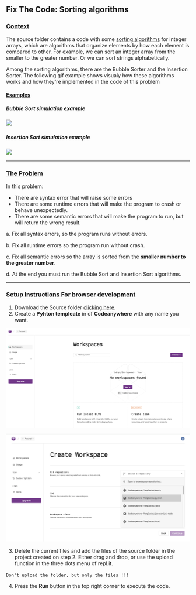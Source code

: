 ## Fix The Code: Sorting algorithms

### <u>Context</u>

The source folder contains a code with some [sorting algorithms](https://en.wikipedia.org/wiki/Sorting_algorithm) for integer arrays, which are algorithms that organize elements by how each element is compared to other. For example, we can sort an integer array from the smaller to the greater number. Or we can sort strings alphabetically.

Among the sorting algorithms, there are the Bubble Sorter and the Insertion Sorter. The following gif example shows visualy how these algorithms works and how they're implemented in the code of this problem

#### <u>Examples</u>

##### Bubble Sort simulation example

![](https://upload.wikimedia.org/wikipedia/commons/c/c8/Bubble-sort-example-300px.gif)

##### Insertion Sort simulation example

![](https://upload.wikimedia.org/wikipedia/commons/0/0f/Insertion-sort-example-300px.gif)

---

### <u>The Problem</u>

In this problem:
- There are syntax error that will raise some errors
- There are some runtime errors that will make the program to crash or behave unexpectedly.
- There are some semantic errors that will make the program to run, but will return the wrong result.

a. Fix all syntax errors, so the program runs without errors.

b. Fix all runtime errors so the program run without crash.

c. Fix all semantic errors so the array is sorted from the **smaller number to the greater number**.

d. At the end you must run the Bubble Sort and Insertion Sort algorithms.

---

### <u>Setup instructions For browser development</u>

1. Download the Source folder [clicking here](https://github.com/edupinhata/codeInterview/raw/main/Problems/FixTheCode/FTC_1_sorting-algorithms/python/source.zip).
2. Create a **Pyhton templeate** in  of **Codeanywhere** with any name you want.

![Create_codeanywhere](https://github.com/edupinhata/codeInterview/blob/main/Problems/FixTheCode/FTC_1_sorting-algorithms/images/codeanywhere_create.png)

![Create_codeanywhere](https://github.com/edupinhata/codeInterview/blob/main/Problems/FixTheCode/FTC_1_sorting-algorithms/images/codeanywhere_2.png)


3. Delete the current files and add the files of the source folder in the project created on step 2. Either drag and drop, or use the upload function in the three dots menu of repl.it. 
  
`Don't upload the folder, but only the files !!!`

4. Press the **Run** button in the top right corner to execute the code.


